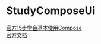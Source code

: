 # StudyComposeUi
[官方15步学会基本使用Compose](https://developer.android.google.cn/courses/pathways/compose)  
[官方文档](https://developer.android.google.cn/jetpack/compose/documentation)
